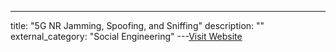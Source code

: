 ---
title: "5G NR Jamming, Spoofing, and Sniffing"
description: ""
external_category: "Social Engineering"
---[Visit Website](https://github.com/W00t3k/Awesome-Cellular-Hacking/blob/master/5gjam.pdf)

